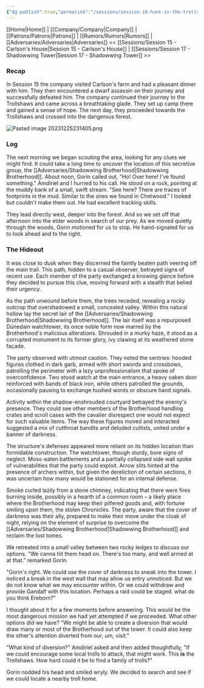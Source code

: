```yaml
---
{"dg-publish":true,"permalink":"/sessions/session-16-hunt-in-the-trollshaws/","tags":["TOR","tolkien","lord-of-the-rings"]}
---
```


[[Home\|Home]] | [[Company/Company\|Company]] | [[Patrons/Patrons\|Patrons]] | [[Rumors/Rumors\|Rumors]] | [[Adversaries/Adversaries\|Adversaries]]
<< [[Sessions/Session 15 - Carlson's House\|Session 15 - Carlson's House]] | [[Sessions/Session 17 - Shadowwing Tower\|Session 17 - Shadowwing Tower]] >>
### Recap
In Session 15 the company visited Carlson's farm and had a pleasant dinner with him. They then encountered a dwarf assassin on their journey and successfully defeated him. The company continued their journey to the Trollshaws and came across a breathtaking glade. They set up camp there and gained a sense of hope. The next day, they proceeded towards the Trollshaws and crossed into the dangerous forest.

![Pasted image 20231225231405.png](/img/user/zz_assetts/Pasted%20image%2020231225231405.png)
### Log

The next morning we began scouting the area, looking for any clues we might find. It could take a long time to uncover the location of this secretive group, the [[Adversaries/Shadowwing Brotherhood\|Shadowwing Brotherhood]]. About noon, Gorin called out, "Ho! Over here! I've found something." Amdiriel and I hurried to his call. He stood on a rock, pointing at the muddy bank of a small, swift stream. "See here? There are traces of footprints in the mud. Similar to the ones we found in Chetwood." I looked but couldn't make them out. He had excellent tracking skills.

They lead directly west, deeper into the forest. And so we set off that afternoon into the elder woods in search of our prey. As we moved quietly through the woods, Gorin motioned for us to stop. He hand-signaled for us to look ahead and to the right.
### The Hideout

It was close to dusk when they discerned the faintly beaten path veering off the main trail. This path, hidden to a casual observer, betrayed signs of recent use. Each member of the party exchanged a knowing glance before they decided to pursue this clue, moving forward with a stealth that belied their urgency.

As the path unwound before them, the trees receded, revealing a rocky outcrop that overshadowed a small, concealed valley. Within this natural hollow lay the secret lair of the [[Adversaries/Shadowwing Brotherhood\|Shadowwing Brotherhood]]. The lair itself was a repurposed Dúnedain watchtower, its once noble form now marred by the Brotherhood's malicious alterations. Shrouded in a murky haze, it stood as a corrupted monument to its former glory, ivy clawing at its weathered stone façade.

The party observed with utmost caution. They noted the sentries: hooded figures clothed in dark garb, armed with short swords and crossbows, patrolling the perimeter with a lazy unprofessionalism that spoke of overconfidence. Two stood watch at the main entrance, a heavy oaken door reinforced with bands of black iron, while others patrolled the grounds, occasionally pausing to exchange hushed words or obscure hand signals.

Activity within the shadow-enshrouded courtyard betrayed the enemy's presence. They could see other members of the Brotherhood handling crates and scroll cases with the cavalier disrespect one would not expect for such valuable items. The way these figures moved and interacted suggested a mix of cutthroat bandits and deluded cultists, united under a banner of darkness.

The structure's defenses appeared more reliant on its hidden location than formidable construction. The watchtower, though sturdy, bore signs of neglect. Moss-eaten battlements and a partially collapsed side wall spoke of vulnerabilities that the party could exploit. Arrow slits hinted at the presence of archers within, but given the dereliction of certain sections, it was uncertain how many would be stationed for an internal defense.

Smoke curled lazily from a stone chimney, indicating that there were fires burning inside, possibly in a hearth of a common room – a likely place where the Brotherhood may keep their pilfered goods and, with fortune smiling upon them, the stolen Chronicles. The party, aware that the cover of darkness was their ally, prepared to make their move under the cloak of night, relying on the element of surprise to overcome the [[Adversaries/Shadowwing Brotherhood\|Shadowwing Brotherhood]] and reclaim the lost tomes.

We retreated into a small valley between two rocky ledges to discuss our options. "We canna hit them head on. There's too many, and well armed at at that." remarked Gorin.

"Gorin's right. We could use the cover of darkness to sneak into the tower. I noticed a break in the west wall that may allow us entry unnoticed. But we do not know what we may encounter within. Or we could withdraw and provide Gandalf with this location. Perhaps a raid could be staged. what do you think Ereborn?"

I thought about it for a few moments before answering. This would be the most dangerous mission we had yet attempted if we proceeded. What other options did we have? "We might be able to create a diversion that would draw many or most of the Brotherhood out of the tower. It could also keep the other's attention diverted from our, um, visit."

"What kind of diversion?" Amdiriel asked and then added thoughtfully, "If we could encourage some local trolls to attack, that might work. This **is** the Trollshaws. How hard could it be to find a family of trolls?"

Gorin nodded his head and smiled wryly. We decided to search and see if we could locate a nearby troll home.

